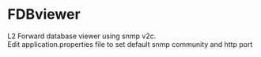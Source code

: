 # FDBviewer
L2 Forward database viewer using snmp v2c.</br>
Edit application.properties file to set default snmp community and http port
